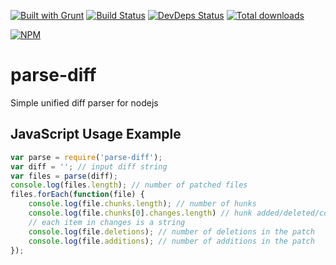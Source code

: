 [![Built with Grunt](https://cdn.gruntjs.com/builtwith.png)](http://gruntjs.com/)
[![Build Status](https://travis-ci.org/sergeyt/parse-diff.svg?branch=master)](https://travis-ci.org/sergeyt/parse-diff)
[![DevDeps Status](https://david-dm.org/sergeyt/parse-diff/dev-status.png)](https://david-dm.org/sergeyt/parse-diff#info=devDependencies)
[![Total downloads](https://img.shields.io/npm/dt/parse-diff.svg)](https://www.npmjs.com/package/parse-diff)

[![NPM](https://nodei.co/npm/parse-diff.png?downloads=true&stars=true)](https://nodei.co/npm/parse-diff/)

# parse-diff

Simple unified diff parser for nodejs

## JavaScript Usage Example

```javascript
var parse = require('parse-diff');
var diff = ''; // input diff string
var files = parse(diff);
console.log(files.length); // number of patched files
files.forEach(function(file) {
	console.log(file.chunks.length); // number of hunks
	console.log(file.chunks[0].changes.length) // hunk added/deleted/context lines
	// each item in changes is a string
	console.log(file.deletions); // number of deletions in the patch
	console.log(file.additions); // number of additions in the patch
});
```
